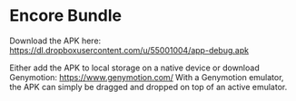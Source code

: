 # Encore Bundle

Download the APK here: https://dl.dropboxusercontent.com/u/55001004/app-debug.apk

Either add the APK to local storage on a native device or download Genymotion: https://www.genymotion.com/
With a Genymotion emulator, the APK can simply be dragged and dropped on top of an active emulator.

